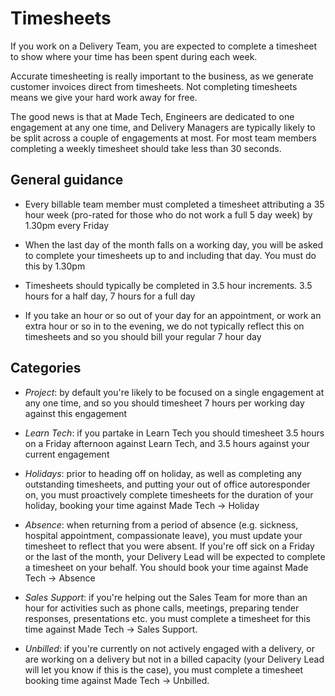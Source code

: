 # Timesheets

If you work on a Delivery Team, you are expected to complete a timesheet to show where your time has been spent during each week.

Accurate timesheeting is really important to the business, as we generate customer invoices direct from timesheets. Not completing timesheets means we give your hard work away for free.

The good news is that at Made Tech, Engineers are dedicated to one engagement at any one time, and Delivery Managers are typically likely to be split across a couple of engagements at most. For most team members completing a weekly timesheet should take less than 30 seconds.

## General guidance

- Every billable team member must completed a timesheet attributing a 35 hour week (pro-rated for those who do not work a full 5 day week) by 1.30pm every Friday

- When the last day of the month falls on a working day, you will be asked to complete your timesheets up to and including that day. You must do this by 1.30pm

- Timesheets should typically be completed in 3.5 hour increments. 3.5 hours for a half day, 7 hours for a full day

- If you take an hour or so out of your day for an appointment, or work an extra hour or so in to the evening, we do not typically reflect this on timesheets and so you should bill your regular 7 hour day


## Categories

- *Project*: by default you're likely to be focused on a single engagement at any one time, and so you should timesheet 7 hours per working day against this engagement

- *Learn Tech*: if you partake in Learn Tech you should timesheet 3.5 hours on a Friday afternoon against Learn Tech, and 3.5 hours against your current engagement

- *Holidays*: prior to heading off on holiday, as well as completing any outstanding timesheets, and putting your out of office autoresponder on, you must proactively complete timesheets for the duration of your holiday, booking your time against Made Tech -> Holiday

- *Absence*: when returning from a period of absence (e.g. sickness, hospital appointment, compassionate leave), you must update your timesheet to reflect that you were absent. If you're off sick on a Friday or the last of the month, your Delivery Lead will be expected to complete a timesheet on your behalf. You should book your time against Made Tech -> Absence

- *Sales Support*: if you're helping out the Sales Team for more than an hour for activities such as phone calls, meetings, preparing tender responses, presentations etc. you must complete a timesheet for this time against Made Tech -> Sales Support.

- *Unbilled*: if you're currently on not actively engaged with a delivery, or are working on a delivery but not in a billed capacity (your Delivery Lead will let you know if this is the case), you must complete a timesheet booking time against Made Tech -> Unbilled.
